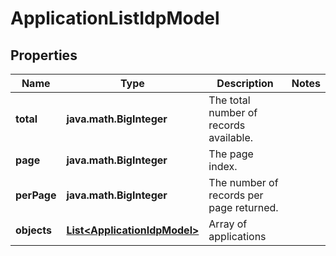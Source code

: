 

# ApplicationListIdpModel


## Properties

| Name | Type | Description | Notes |
|------------ | ------------- | ------------- | -------------|
|**total** | **java.math.BigInteger** | The total number of records available. |  |
|**page** | **java.math.BigInteger** | The page index. |  |
|**perPage** | **java.math.BigInteger** | The number of records per page returned. |  |
|**objects** | [**List&lt;ApplicationIdpModel&gt;**](ApplicationIdpModel.md) | Array of applications |  |



